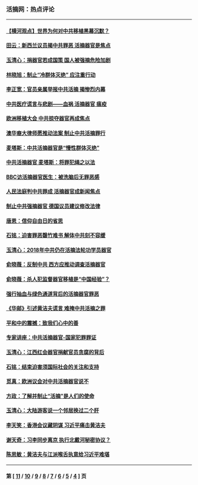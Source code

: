 ### 活摘网：热点评论
---
#### [【横河观点】世界为何对中共移植黑幕沉默？](../../pages/nf5879/n13244249.md?07270430) 
#### [田云：新西兰议员揭中共罪恶 活摘器官是焦点](../../pages/nf5879/n13070629.md?07270430) 
#### [玉清心：捐器官若成国策 国人被强摘危险加剧](../../pages/nf5879/n12802713.md?07270430) 
#### [林晓旭：制止“冷群体灭绝” 应注重行动](../../pages/nf5879/n12779736.md?07270430) 
#### [李正宽：官员亲属举报中共活摘 揭惨烈内幕](../../pages/nf5879/n12684490.md?07270430) 
#### [中共医疗谎言与悲剧——血祸 活摘器官 瘟疫](../../pages/nf5879/n12372103.md?07270430) 
#### [欧洲移植大会 中共掠夺器官再成焦点](../../pages/nf5879/n11538883.md?07270430) 
#### [澳华裔大律师愿推动法案 制止中共活摘罪行](../../pages/nf5879/n11377039.md?07270430) 
#### [麦塔斯：中共活摘器官是“慢性群体灭绝”](../../pages/nf5879/n11350529.md?07270430) 
#### [中共活摘器官 麦塔斯：将罪犯绳之以法](../../pages/nf5879/n11347973.md?07270430) 
#### [BBC访活摘器官医生：被洗脑后无罪恶感](../../pages/nf5879/n11335935.md?07270430) 
#### [人民法庭判中共罪成 活摘器官成新闻焦点](../../pages/nf5879/n11331578.md?07270430) 
#### [制止中共强摘器官 德国议员建议修改法律](../../pages/nf5879/n11249451.md?07270430) 
#### [唐恩：信仰自由日的省思](../../pages/nf5879/n11003525.md?07270430) 
#### [石铭：迫害罪恶罄竹难书  解体中共刻不容缓](../../pages/nf5879/n10942855.md?07270430) 
#### [玉清心：2018年中共仍在活摘法轮功学员器官](../../pages/nf5879/n10914646.md?07270430) 
#### [俞晓薇：反制中共 西方应推动调查活摘器官](../../pages/nf5879/n10794671.md?07270430) 
#### [俞晓薇：杀人犯监督器官移植是“中国经验”？](../../pages/nf5879/n10466427.md?07270430) 
#### [强行抽血与绿色通道背后的活摘器官罪恶](../../pages/nf5879/n10004708.md?07270430) 
#### [《华邮》引述黄洁夫谎言 难掩中共活摘之罪](../../pages/nf5879/n9642309.md?07270430) 
#### [平和中的震撼：致我们心中的善](../../pages/nf5879/n9021123.md?07270430) 
#### [专家讲座：中共活摘器官-国家犯罪罪证](../../pages/nf5879/n8828153.md?07270430) 
#### [玉清心：江西红会器官捐献官员贪腐的背后](../../pages/nf5879/n8522122.md?07270430) 
#### [石铭：结束迫害须国际社会的关注和支持](../../pages/nf5879/n8443497.md?07270430) 
#### [觅真：欧洲议会对中共活摘器官说不](../../pages/nf5879/n8337486.md?07270430) 
#### [方政：了解并制止“活摘”是人们的使命](../../pages/nf5879/n8329214.md?07270430) 
#### [玉清心：大陆游客说一个邻居换过二个肝](../../pages/nf5879/n8291404.md?07270430) 
#### [李天笑：香港会议藏阴谋 习近平痛击黄洁夫](../../pages/nf5879/n8241459.md?07270430) 
#### [谢天奇：习李同步离京 执行北戴河秘密协议？](../../pages/nf5879/n8230418.md?07270430) 
#### [陈思敏：黄洁夫与江派喉舌执意给习近平难堪](../../pages/nf5879/n8222166.md?07270430) 

---
#### 第 [ [11](./11.md?07270430) / [10](./10.md?07270430) / [9](./9.md?07270430) / [8](./8.md?07270430) / [7](./7.md?07270430) / [6](./6.md?07270430) / [5](./5.md?07270430) / [4](./4.md?07270430) ] 页
